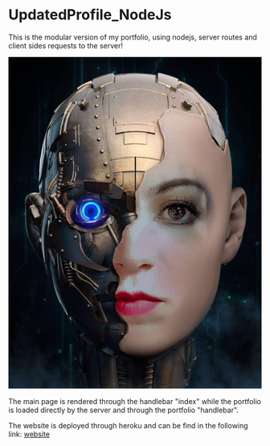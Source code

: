 # UpdatedProfile_NodeJs

This is the modular version of my portfolio, using nodejs, server routes and client sides requests to the server!

![img](public/assets/images/IMG_1663.JPG)

The main page is rendered through the handlebar "index" while the portfolio is loaded directly by the server and through the portfolio "handlebar".

The website is deployed through heroku and can be find in the following link:
[website]()